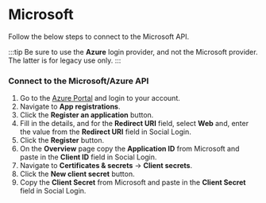 # Microsoft
Follow the below steps to connect to the Microsoft API.

:::tip
Be sure to use the **Azure** login provider, and not the Microsoft provider. The latter is for legacy use only.
:::

### Connect to the Microsoft/Azure API
1. Go to the <a href="https://portal.azure.com/" target="_blank">Azure Portal</a> and login to your account.
1. Navigate to **App registrations**.
1. Click the **Register an application** button.
1. Fill in the details, and for the **Redirect URI** field, select **Web** and, enter the value from the **Redirect URI** field in Social Login.
1. Click the **Register** button.
1. On the **Overview** page copy the **Application ID** from Microsoft and paste in the **Client ID** field in Social Login.
1. Navigate to **Certificates & secrets** → **Client secrets**.
1. Click the **New client secret** button.
1. Copy the **Client Secret** from Microsoft and paste in the **Client Secret** field in Social Login.


